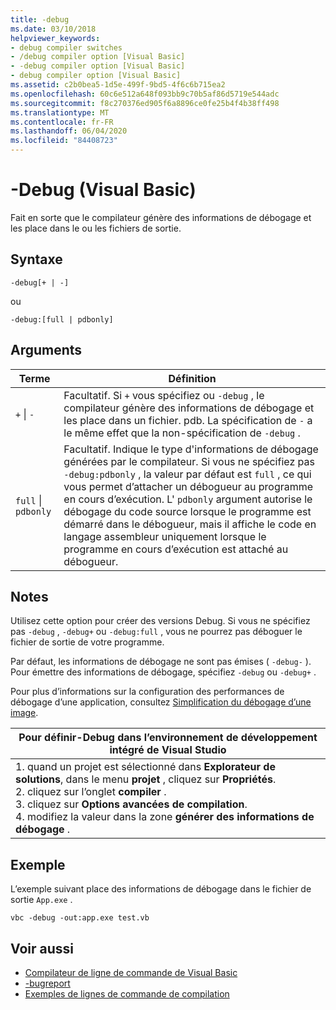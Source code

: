 ```yaml
---
title: -debug
ms.date: 03/10/2018
helpviewer_keywords:
- debug compiler switches
- /debug compiler option [Visual Basic]
- -debug compiler option [Visual Basic]
- debug compiler option [Visual Basic]
ms.assetid: c2b0bea5-1d5e-499f-9bd5-4f6c6b715ea2
ms.openlocfilehash: 60c6e512a648f093bb9c70b5af86d5719e544adc
ms.sourcegitcommit: f8c270376ed905f6a8896ce0fe25b4f4b38ff498
ms.translationtype: MT
ms.contentlocale: fr-FR
ms.lasthandoff: 06/04/2020
ms.locfileid: "84408723"
---
```

# <a name="-debug-visual-basic"></a>-Debug (Visual Basic)

Fait en sorte que le compilateur génère des informations de débogage et les place dans le ou les fichiers de sortie.

## <a name="syntax"></a>Syntaxe

```console
-debug[+ | -]
```

ou

```console
-debug:[full | pdbonly]
```

## <a name="arguments"></a>Arguments

|Terme|Définition|
|---|---|
|`+` &#124; `-`|Facultatif. Si `+` vous spécifiez ou `-debug` , le compilateur génère des informations de débogage et les place dans un fichier. pdb. La spécification de `-` a le même effet que la non-spécification de `-debug` .|
|`full` &#124; `pdbonly`|Facultatif. Indique le type d'informations de débogage générées par le compilateur. Si vous ne spécifiez pas `-debug:pdbonly` , la valeur par défaut est `full` , ce qui vous permet d’attacher un débogueur au programme en cours d’exécution. L' `pdbonly` argument autorise le débogage du code source lorsque le programme est démarré dans le débogueur, mais il affiche le code en langage assembleur uniquement lorsque le programme en cours d’exécution est attaché au débogueur.|

## <a name="remarks"></a>Notes

Utilisez cette option pour créer des versions Debug. Si vous ne spécifiez pas `-debug` , `-debug+` ou `-debug:full` , vous ne pourrez pas déboguer le fichier de sortie de votre programme.

Par défaut, les informations de débogage ne sont pas émises ( `-debug-` ). Pour émettre des informations de débogage, spécifiez `-debug` ou `-debug+` .

Pour plus d’informations sur la configuration des performances de débogage d’une application, consultez [Simplification du débogage d’une image](../../../framework/debug-trace-profile/making-an-image-easier-to-debug.md).

|Pour définir-Debug dans l’environnement de développement intégré de Visual Studio|
|---|
|1. quand un projet est sélectionné dans **Explorateur de solutions**, dans le menu **projet** , cliquez sur **Propriétés**. <br />2. cliquez sur l’onglet **compiler** .<br />3. cliquez sur **Options avancées de compilation**.<br />4. modifiez la valeur dans la zone **générer des informations de débogage** .|

## <a name="example"></a>Exemple

L’exemple suivant place des informations de débogage dans le fichier de sortie `App.exe` .

```console
vbc -debug -out:app.exe test.vb
```

## <a name="see-also"></a>Voir aussi

- [Compilateur de ligne de commande de Visual Basic](index.md)
- [-bugreport](bugreport.md)
- [Exemples de lignes de commande de compilation](sample-compilation-command-lines.md)
